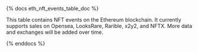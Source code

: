 {% docs eth_nft_events_table_doc %}

This table contains NFT events on the Ethereum blockchain. It currently supports sales on Opensea, LooksRare, Rarible, x2y2, and NFTX. More data and exchanges will be added over time. 

{% enddocs %}